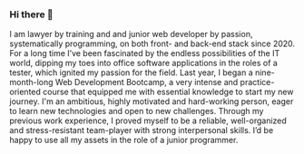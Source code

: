 ### Hi there 👋
I am lawyer by training and and junior web developer by passion, systematically programming, on both front- and back-end stack since 2020. For a long time I’ve been fascinated by the endless possibilities of the IT world, dipping my toes into office software applications in the roles of a tester, which ignited my passion for the field. Last year, I began a nine-month-long Web Development Bootcamp, a very intense and practice-oriented course that equipped me with essential knowledge to start my new journey. I'm an ambitious, highly motivated and hard-working person, eager to learn new technologies and open to new challenges. Through my previous work experience, I proved myself to be a reliable, well-organized and stress-resistant team-player with strong interpersonal skills. I’d be happy to use all my assets in the role of a junior programmer.
